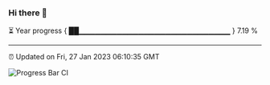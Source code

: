 ### Hi there 👋

⏳ Year progress { ██▁▁▁▁▁▁▁▁▁▁▁▁▁▁▁▁▁▁▁▁▁▁▁▁▁▁▁▁ } 7.19 %

---

⏰ Updated on Fri, 27 Jan 2023 06:10:35 GMT

![Progress Bar CI](https://github.com/Shyam-Makwana/GitHub-Actions-Demo/workflows/Progress%20Bar%20CI/badge.svg)
